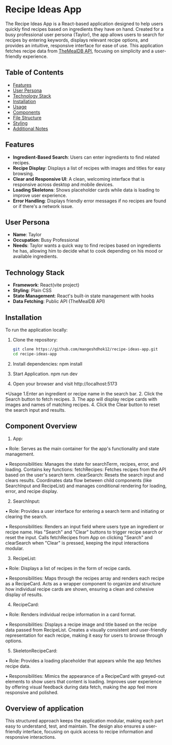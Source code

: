 # Recipe Ideas App

The Recipe Ideas App is a React-based application designed to help users quickly find recipes based on ingredients they have on hand. Created for a busy professional user persona (Taylor), the app allows users to search for recipes by entering keywords, displays relevant recipe options, and provides an intuitive, responsive interface for ease of use. This application fetches recipe data from [TheMealDB API](https://www.themealdb.com/), focusing on simplicity and a user-friendly experience.

## Table of Contents
- [Features](#features)
- [User Persona](#user-persona)
- [Technology Stack](#technology-stack)
- [Installation](#installation)
- [Usage](#usage)
- [Components](#components)
- [File Structure](#file-structure)
- [Styling](#styling)
- [Additional Notes](#additional-notes)

## Features
- **Ingredient-Based Search**: Users can enter ingredients to find related recipes.
- **Recipe Display**: Displays a list of recipes with images and titles for easy browsing.
- **Clear and Responsive UI**: A clean, welcoming interface that is responsive across desktop and mobile devices.
- **Loading Skeletons**: Shows placeholder cards while data is loading to improve user experience.
- **Error Handling**: Displays friendly error messages if no recipes are found or if there's a network issue.

## User Persona
- **Name**: Taylor
- **Occupation**: Busy Professional
- **Needs**: Taylor wants a quick way to find recipes based on ingredients he has, allowing him to decide what to cook depending on his mood or available ingredients.

## Technology Stack
- **Framework**: React(vite project)
- **Styling**: Plain CSS
- **State Management**: React's built-in state management with hooks
- **Data Fetching**: Public API (TheMealDB API)

## Installation

To run the application locally:

1. Clone the repository:
   ```bash
   git clone https://github.com/mangeshdhok12/recipe-ideas-app.git
   cd recipe-ideas-app

2. Install dependencies:
 npm install

3. Start Application.
npm run dev

4. Open your browser and visit http://localhost:5173

*Usage
1.Enter an ingredient or recipe name in the search bar.
2. Click the Search button to fetch recipes.
3. The app will display recipe cards with images and names of matching recipes.
4. Click the Clear button to reset the search input and results.

## Component Overview

1. App:

• Role: Serves as the main container for the app's functionality and state management.

• Responsibilities:
Manages the state for searchTerm, recipes, error, and loading.
Contains key functions:
fetchRecipes: Fetches recipes from the API based on the user's search term.
clearSearch: Resets the search input and clears results.
Coordinates data flow between child components (like SearchInput and RecipeList) and manages conditional rendering for loading, error, and recipe display.

2. SearchInput:

• Role: Provides a user interface for entering a search term and initiating or clearing the search.

• Responsibilities:
Renders an input field where users type an ingredient or recipe name.
Has "Search" and "Clear" buttons to trigger recipe search or reset the input.
Calls fetchRecipes from App on clicking "Search" and clearSearch when "Clear" is pressed, keeping the input interactions modular.

3. RecipeList:

• Role: Displays a list of recipes in the form of recipe cards.

• Responsibilities:
Maps through the recipes array and renders each recipe as a RecipeCard.
Acts as a wrapper component to organize and structure how individual recipe cards are shown, ensuring a clean and cohesive display of results.

4. RecipeCard:

• Role: Renders individual recipe information in a card format.

• Responsibilities:
Displays a recipe image and title based on the recipe data passed from RecipeList.
Creates a visually consistent and user-friendly representation for each recipe, making it easy for users to browse through options.

5. SkeletonRecipeCard:

• Role: Provides a loading placeholder that appears while the app fetches recipe data.

• Responsibilities:
Mimics the appearance of a RecipeCard with greyed-out elements to show users that content is loading.
Improves user experience by offering visual feedback during data fetch, making the app feel more responsive and polished.

## Overview of application
This structured approach keeps the application modular, making each part easy to understand, test, and maintain. The design also ensures a user-friendly interface, focusing on quick access to recipe information and responsive interactions.